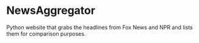 # NewsAggregator
Python website that grabs the headlines from Fox News and NPR and lists them for comparison purposes.
